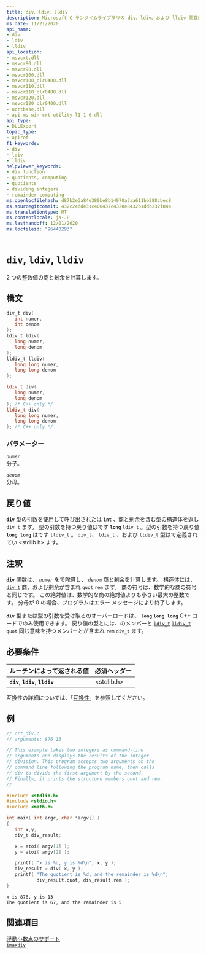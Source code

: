 ```yaml
---
title: div、ldiv、lldiv
description: Microsoft C ランタイムライブラリの div、ldiv、および lldiv 関数は、2つの整数値の商と剰余を計算します。
ms.date: 11/21/2020
api_name:
- div
- ldiv
- lldiv
api_location:
- msvcrt.dll
- msvcr80.dll
- msvcr90.dll
- msvcr100.dll
- msvcr100_clr0400.dll
- msvcr110.dll
- msvcr110_clr0400.dll
- msvcr120.dll
- msvcr120_clr0400.dll
- ucrtbase.dll
- api-ms-win-crt-utility-l1-1-0.dll
api_type:
- DLLExport
topic_type:
- apiref
f1_keywords:
- div
- ldiv
- lldiv
helpviewer_keywords:
- div function
- quotients, computing
- quotients
- dividing integers
- remainder computing
ms.openlocfilehash: d87b2e3a84e389be8b14970a3aa611bb288cbec8
ms.sourcegitcommit: 432c24dde31c400437c4320e8432b1ddb232f844
ms.translationtype: MT
ms.contentlocale: ja-JP
ms.lasthandoff: 12/01/2020
ms.locfileid: "96440293"
---
```

# <a name="div-ldiv-lldiv"></a>`div`, `ldiv`, `lldiv`

2 つの整数値の商と剰余を計算します。

## <a name="syntax"></a>構文

```C
div_t div(
   int numer,
   int denom
);
ldiv_t ldiv(
   long numer,
   long denom
);
lldiv_t lldiv(
   long long numer,
   long long denom
);
```

```cpp
ldiv_t div(
   long numer,
   long denom
); /* C++ only */
lldiv_t div(
   long long numer,
   long long denom
); /* C++ only */
```

### <a name="parameters"></a>パラメーター

*`numer`*\
分子。

*`denom`*\
分母。

## <a name="return-value"></a>戻り値

**`div`** 型の引数を使用して呼び出されたは **`int`** 、商と剰余を含む型の構造体を返し `div_t` ます。 型の引数を持つ戻り値はです **`long`** `ldiv_t` 。型の引数を持つ戻り値 **`long long`** はです `lldiv_t` 。 `div_t`、 `ldiv_t` 、および `lldiv_t` 型はで定義されてい \<stdlib.h> ます。

## <a name="remarks"></a>注釈

**`div`** 関数は、 *`numer`* をで除算し、 *`denom`* 商と剰余を計算します。 構造体には、 [`div_t`](../../c-runtime-library/standard-types.md) 商、および剰余が含まれ `quot` `rem` ます。 商の符号は、数学的な商の符号と同じです。 この絶対値は、数学的な商の絶対値よりも小さい最大の整数です。 分母が 0 の場合、プログラムはエラー メッセージにより終了します。

**`div`** 型または型の引数を受け取るのオーバーロードは、 **`long`** **`long long`** C++ コードでのみ使用できます。 戻り値の型とには、のメンバーと [`ldiv_t`](../../c-runtime-library/standard-types.md) [`lldiv_t`](../../c-runtime-library/standard-types.md) `quot` 同じ意味を持つメンバーとが含まれ `rem` `div_t` ます。

## <a name="requirements"></a>必要条件

| ルーチンによって返される値 | 必須ヘッダー |
|--|--|
| **`div`**, **`ldiv`**, **`lldiv`** | \<stdlib.h> |

互換性の詳細については、「[互換性](../../c-runtime-library/compatibility.md)」を参照してください。

## <a name="example"></a>例

```C
// crt_div.c
// arguments: 876 13

// This example takes two integers as command-line
// arguments and displays the results of the integer
// division. This program accepts two arguments on the
// command line following the program name, then calls
// div to divide the first argument by the second.
// Finally, it prints the structure members quot and rem.
//

#include <stdlib.h>
#include <stdio.h>
#include <math.h>

int main( int argc, char *argv[] )
{
   int x,y;
   div_t div_result;

   x = atoi( argv[1] );
   y = atoi( argv[2] );

   printf( "x is %d, y is %d\n", x, y );
   div_result = div( x, y );
   printf( "The quotient is %d, and the remainder is %d\n",
           div_result.quot, div_result.rem );
}
```

```Output
x is 876, y is 13
The quotient is 67, and the remainder is 5
```

## <a name="see-also"></a>関連項目

[浮動小数点のサポート](../../c-runtime-library/floating-point-support.md)\
[`imaxdiv`](imaxdiv.md)
